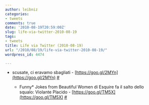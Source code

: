 ```yaml
---
author: leibniz
categories:
- tweets
comments: true
date: '2010-08-19T20:59:00Z'
slug: life-via-twitter-2010-08-19
tags:
- tweets
title: Life via Twitter (2010-08-19)
url: "/2010/08/19/life-via-twitter-2010-08-19/"
wordpress_id: 4474

---
```

* scusate, ci eravamo sbagliati - [https://goo.gl/2MYn](https://goo.gl/2MYn) [#](https://twitter.com/leibniz/statuses/21566074885)

	
  * Funny* Jokes from Beautiful Women di Esquire fa il salto dello squalo: Violante Placido - [https://goo.gl/TM5X](https://goo.gl/TM5X) [#](https://twitter.com/leibniz/statuses/21584739348)


